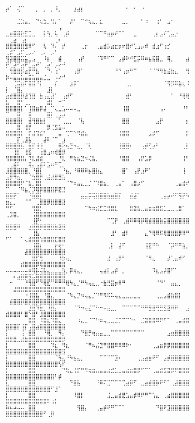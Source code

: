 ⡴⠁⠀⢌⠉⠀⠀⠀⡀⠀⡀⠀⡀⠸⡀⠀⠀⠀⣰⣴⡆⠀⠀⠀⠀⠀⠀⠀⠀⠀⠀⠀⠂⠀⠂⠀⠐⠀⠀⠀⠀⠀⠀⠀⠀⠀⠀⠀⠀⠀⠀⠀⠀⠀⠀⠀⠀⠀⠀⠀⠀⠀⠀⠀⠀
⠀⠀⠀⣈⣱⣤⡀⠀⠙⢦⣳⡀⢻⡄⠁⠀⠀⡼⠃⠀⠉⠚⢦⣄⡀⣆⠀⠀⠀⠀⠀⣀⡀⠀⠀⠀⠃⠰⠀⠀⢰⠃⠀⣠⠂⠀⠀⠀⠀⠀⠀⠀⠀⠀⠀⠀⠀⠀⠀⠀⠀⠀⠀⢠⠀
⣀⣶⣿⣿⣗⣋⣉⣀⠀⠀⡇⢳⡀⢧⠀⢀⡾⠀⠀⠀⠀⠀⠀⠀⠉⠉⠛⣶⡶⠞⠉⠁⠀⠀⣀⠀⠀⠀⠀⢀⡆⣠⠎⢁⣤⡐⠀⠀⠀⠀⢀⣴⠀⢠⡆⠀⠀⠀⠀⠀⠀⠀⢀⠆⠀
⣿⣿⣻⣿⣿⣻⠿⠋⠀⠀⢧⠀⠹⠄⠀⡞⠀⠀⠀⠀⢀⡖⠀⠀⢀⣤⣾⡥⣴⣖⡶⠖⣿⠞⢁⣠⡤⠾⠀⣾⣰⠋⢰⡊⠀⠀⠀⠀⠀⢀⡾⠁⣠⠏⢀⡠⠔⠀⢀⠄⠀⡠⠃⠀⠀
⢻⣽⣿⣿⣭⣥⣀⣠⠀⠀⠸⡆⠀⠀⣾⠀⠀⠀⠀⢠⡞⠀⠀⠀⠈⠹⠛⠋⠉⠀⣠⡾⠗⠚⣋⡭⠿⠶⣦⣯⣿⣀⠀⢿⡀⠀⠀⠀⣴⡟⢁⡼⠋⣴⠟⣁⣤⠞⠁⢀⡴⠁⡠⠔⠚
⠀⢻⣿⣿⡯⣴⡟⠛⣧⠀⠀⠙⠄⢰⠁⠀⠀⠀⢠⡿⠁⠀⠀⠀⠀⠀⠀⠀⠀⠘⠙⢠⡶⠛⠉⠀⠀⠀⠈⠈⠙⠻⣷⣬⣷⣄⠀⠀⢻⡷⠤⣤⣤⣥⣤⣭⣥⣤⣤⣈⣀⠀⠠⠔⠚
⠀⠀⢈⣭⣶⠏⣿⣿⠘⡇⠀⠀⠀⡎⠀⠀⠀⣰⡿⠁⠀⠀⠀⠀⠀⠀⠀⠀⠀⠀⠀⠀⢀⡀⠀⠀⠀⠀⠀⠀⠀⠀⠈⢻⡻⠿⣷⣆⠸⡇⠀⠈⣿⡄⠀⠀⠀⠀⠀⠀⣸⡇⠀⠀⠀
⣴⣾⣿⣿⡿⣼⢹⣿⠀⣷⢠⣄⣼⠁⠀⢠⡾⠋⠀⠀⠀⠀⠀⠀⠀⠀⠀⠀⠀⠀⠀⠀⣾⠃⠀⠀⠀⠀⠀⠀⠀⠀⠀⠀⠁⠀⠘⢿⢿⣧⠀⠀⣿⠃⢀⡀⠀⠀⠀⠀⣾⡇⠀⠒⠉
⣿⣿⣿⣿⡇⠁⢸⣿⣶⡿⣼⠀⠉⢄⣀⣡⠤⠤⠤⣀⠀⠀⠀⠀⠀⠀⠀⠀⠀⠀⠀⢸⣿⠀⠀⠀⠀⠀⠀⠀⠀⢠⠄⠀⠀⠀⠀⠘⠃⠉⠀⠀⣿⠀⠀⣿⠀⠀⠀⠀⣿⡇⢀⣠⡴
⣿⣿⣿⣿⡇⠀⣾⢻⣿⣷⡇⠀⠀⠀⠁⢀⣀⡀⠀⠈⢧⠀⠀⠀⠀⠀⠀⠀⠀⠀⠀⣿⣿⠀⠀⠀⠀⠀⠀⠀⣠⡟⠀⠀⠀⠀⠀⠀⡆⠀⠀⠀⣿⠀⢸⡟⠀⠀⠀⠀⡿⢈⣫⣥⠤
⣿⣿⣿⣿⡇⠀⡏⣼⢹⣮⠃⠀⠀⠀⣤⠀⢉⠉⠑⠻⣾⣦⠀⠀⠀⠀⠀⠀⠀⠀⢸⣿⣿⠀⠀⠀⠀⠀⣠⡾⠋⠀⠀⠀⠀⠀⠀⠀⡇⠀⠀⠀⡏⢀⣸⣧⠀⠀⠀⣼⠇⠈⠉⠀⣰
⣿⣿⣿⣿⣧⠀⣷⡏⢸⢸⠀⠀⠀⠀⢿⠕⢦⣙⠲⣄⡀⠈⢇⠀⠀⠀⠀⠀⠀⠀⢸⣿⣿⠆⠀⠀⢠⡾⢋⡴⠃⠀⠀⠀⠀⠀⠀⢀⡇⠀⠀⢸⡇⠀⢸⣯⠀⠀⢰⣿⣠⠶⢾⣿⡿
⢻⣿⣿⣿⣿⡄⠹⣇⣼⣾⠀⠀⠀⠀⠘⣇⠀⠛⢷⣦⣙⠲⢌⣧⡀⠀⠀⠀⠀⠀⠘⣿⣿⠀⠀⢠⡟⣡⡿⠀⠀⠀⠀⠀⠀⠀⠀⢸⠃⠀⢀⣾⠇⠀⠀⢿⡄⢠⣾⠇⣡⠶⠛⢉⡀
⣸⣿⣿⣿⣿⣿⡀⠘⣿⡇⠀⠀⠀⠀⠀⠘⣦⡀⠘⠿⠿⠿⡦⣿⣷⣄⠀⠀⠀⠀⠀⣿⠁⠀⢠⡟⣰⠟⠁⠀⠀⠀⠀⠀⠀⠀⠀⢸⠀⣠⡿⠻⣦⡀⠀⠈⣳⣿⡟⢀⣬⣼⣿⣻⣥
⣿⣿⣿⣿⠟⠈⣧⡀⣿⡇⠀⠀⠀⠀⠀⠀⠈⠙⠶⣤⣄⣀⡈⠈⠹⣿⣦⡀⠀⢀⣤⠁⠀⢠⣿⡴⠋⠀⠀⠀⠀⠀⠀⠀⠀⢀⣤⣾⠞⠉⠀⠀⠈⠻⣦⡈⡹⢿⡿⣿⣿⣿⡿⣟⣙
⣿⣿⡟⠁⠀⠀⠘⣷⣿⡇⠀⠀⠀⠀⠀⠀⠀⠀⠀⠀⣤⣤⡭⢭⣿⣿⣿⣷⣶⣿⡏⠀⠀⣾⣼⠁⠀⠀⠀⠀⠀⢀⣤⡴⠞⠋⢻⡟⠳⣶⣄⡀⠀⠀⠈⠉⠀⢀⣿⣿⡿⣿⣿⣿⣽
⠛⠋⠀⠀⠀⠀⠀⢻⣿⡃⠀⠀⠀⠀⠀⠀⠀⠀⠀⠀⠀⠉⠳⠶⣮⣋⣉⣻⣿⣇⠀⠀⠀⣿⣽⣧⣀⣤⣶⣶⣿⣯⣁⣀⣀⢀⣿⠁⠀⢀⣹⣿⡀⠀⠀⠀⢨⣿⣿⣿⣿⣿⣿⣿⣿
⠀⠀⠀⠀⠀⠀⠀⢸⡟⠂⠀⠀⠀⠀⠀⠀⠀⠀⠀⠀⠀⠀⠀⠀⠀⠀⠀⠉⢉⡟⠀⢀⣾⠿⠿⢿⡿⢿⣾⣿⣿⣷⣭⣿⣿⣿⣿⣿⣿⣿⣿⣿⠿⠀⠀⣰⣿⣿⡿⣿⣿⣿⣷⣽⣿
⠀⠀⠀⠀⠀⠀⠀⢸⣧⠀⠀⠀⠀⠀⠀⠀⠀⠀⠀⠀⠀⠀⠀⠀⠀⠀⠀⠀⣸⠃⠀⣾⠇⠀⠀⠀⠀⣄⠙⢿⠿⠯⢿⣿⣿⣿⡿⠿⠛⠋⠁⠀⠀⠁⢄⣾⣿⣿⢱⣿⣿⣿⣏⣿⣿
⠀⠀⠀⠀⠀⠀⠀⢸⣿⡆⠀⠀⠀⡖⢖⠂⠀⠀⠀⠀⠀⠀⠀⠀⠀⠀⠀⢀⡇⠀⣼⠋⠀⠀⠀⠀⠀⢸⣟⠛⠓⠀⠀⠈⡽⠛⠛⣷⡀⠀⠀⠀⠀⠀⣼⣿⣿⣿⣿⣿⡿⣿⣿⣿⣿
⠀⠀⠀⠀⠀⠀⠀⣿⡏⢻⠀⠀⠀⠀⠸⡷⢤⡀⠀⠀⠀⠀⠀⠀⠀⠀⠀⣼⠀⢠⡿⠃⠀⠀⠀⠀⠀⠈⠻⣄⠀⠀⠀⡼⢁⣤⠾⠋⠀⠀⠀⠀⠀⣾⣿⣿⣿⡿⢿⣿⣿⣿⣿⣿⣿
⠤⠤⠤⠤⠤⠤⠶⢿⡧⢬⣧⣄⣀⣀⣀⣳⡀⡿⢶⣄⡀⠀⠀⠀⠀⢤⣴⡇⣠⡾⠀⡀⠀⠀⠀⠀⠀⠀⠀⠹⣆⣠⡼⣿⠋⠁⠀⠀⠀⠀⠀⠆⣴⣿⡿⣻⣥⣿⣿⣿⣿⣿⣿⣿⣿
⠀⠒⠀⠀⠀⠘⢻⣿⠋⠙⢿⣏⠉⠛⠛⠛⢿⠳⣄⡈⠛⠳⢤⣄⣀⠐⣷⣛⣭⡶⠿⠛⠀⠀⠀⠀⠀⠀⠀⠀⠈⠙⠁⠀⣤⣄⡀⠀⠀⠀⠀⣼⣿⣿⣿⣿⣿⣿⣿⣿⣿⣿⣿⣿⣿
⠀⠀⠀⠀⠀⠐⢸⣿⣧⠀⠘⣿⣄⠀⠀⠀⠈⠳⣄⡙⠲⢤⣄⡈⠙⠛⠻⠯⠥⢤⣄⣀⣀⣀⣀⣀⠀⠀⠀⠀⢀⣀⣠⣾⣷⣿⡇⠀⠀⠀⣾⣿⣿⡿⣿⡿⣿⡿⣿⣿⣿⣿⣿⣿⣿
⠀⠀⠀⠀⠀⠀⣸⣿⠹⣷⡀⠸⣿⡄⠀⠀⠀⠀⠈⠙⠲⢤⣌⠉⠓⠒⠤⣤⣀⡀⠀⠉⠉⠉⠉⠉⠛⠛⣻⣿⢛⣛⣫⣽⠿⠟⠀⠀⣠⣾⣿⣿⣿⠃⣿⠑⣿⠃⣸⣿⣿⣿⣿⣿⣿
⠀⠀⠀⠀⠀⠀⣿⣿⠀⠸⣿⣆⠹⣿⣄⠀⠀⠀⠀⠰⣄⣀⠈⠉⠓⠶⢤⣀⣀⣈⡉⠉⠉⠑⠂⠀⣈⣽⣿⣿⠿⠟⠋⠁⠀⢀⣤⣾⣿⣿⣿⣿⡏⢸⡏⢠⣿⣴⣿⣿⣿⣿⣿⣿⣿
⡅⠀⠀⠀⢨⠀⣿⣿⠀⠀⠘⢿⡀⠀⠻⡄⠀⠀⠀⠀⠙⣿⡛⢶⣤⣤⣀⣀⠉⠉⠉⠉⠉⠉⠉⠉⠉⠀⠀⠀⠀⠀⠀⣠⣶⣿⣿⣿⣿⣿⣿⣿⣀⣼⣷⣿⣿⣿⣿⣿⣿⣿⣿⣿⡿
⡇⠀⠀⠀⠀⠀⣿⣿⠀⠀⠀⠀⠹⣆⠀⠻⣆⠀⠀⠀⠀⠈⠛⠦⣬⣙⠛⣿⣿⠿⠿⠿⠗⠂⠀⠀⠀⠀⠀⢀⣠⣶⡿⡿⣿⣿⣿⣿⣿⣿⣿⣿⣿⣿⣿⣿⣿⣿⣿⣿⣿⣿⣿⣿⣻
⡇⠀⠀⠀⠀⠀⣿⣿⠀⠀⠀⠀⠀⠈⢳⣄⠘⠳⣦⣄⡀⠀⠀⠀⠀⠉⠉⠉⠉⣹⠆⠀⠀⠀⠀⢀⣠⣴⣶⠟⠋⠀⣠⡾⣿⣿⣿⣿⣿⣿⣿⣿⣿⣿⣿⣿⣿⣿⣿⣿⣿⣿⣿⢣⠏
⡇⠀⠀⠀⠀⠀⣿⣿⠀⠀⠀⠀⠀⠀⠀⠙⢷⣄⢸⡏⠛⠻⢶⣶⣤⣤⣤⣴⣚⣁⣀⣤⣴⣶⣿⡿⠋⠉⠁⢀⣤⣾⣫⣽⡿⠟⣿⣿⣿⣿⣿⣿⣿⣿⣿⣿⣿⣿⣿⣿⣿⣿⠃⡾⠀
⣇⠀⠀⠀⠀⠀⣿⣿⠀⠀⠀⠀⠀⠀⠀⠀⠀⠙⣿⣧⠀⠀⠀⠀⠘⠿⠍⣉⠉⠉⠉⢉⣴⡿⠋⠀⣀⣴⣾⣿⡷⠟⠋⠁⢀⣼⣿⣿⣿⣿⣿⣿⣿⣿⣿⣿⣿⣿⣿⣿⣿⠋⣸⠁⠀
⡇⠀⠀⠀⠀⠀⣿⣿⠀⠀⠀⠀⠀⠀⠀⠀⠀⠀⠸⣿⡇⠀⠀⠀⠀⠀⠀⣨⣀⣤⣾⣟⣡⣤⡾⠿⠟⠛⠉⢡⣄⠀⢀⣴⣿⣿⣿⣿⣿⣿⣿⣿⣿⣿⣿⣿⣿⣿⣿⣿⠇⢰⡇⠀⠀
⠷⠦⠴⠤⠤⠀⣿⣿⠀⠀⠀⠀⠀⠀⠀⠀⠀⠀⠀⢻⣿⡄⠀⠀⢀⣤⡾⠟⠛⠉⠉⠁⠀⠀⠀⠀⠀⠀⠀⠀⠙⣿⠟⣹⣿⣿⣿⣿⣿⣿⣿⣿⣿⣿⣿⣿⣿⣿⣿⠋⢀⡿⠀⠀⠀

<!---
chimps-ahoy/chimps-ahoy is a ✨ special ✨ repository because its `README.md` (this file) appears on your GitHub profile.
You can click the Preview link to take a look at your changes.
--->

